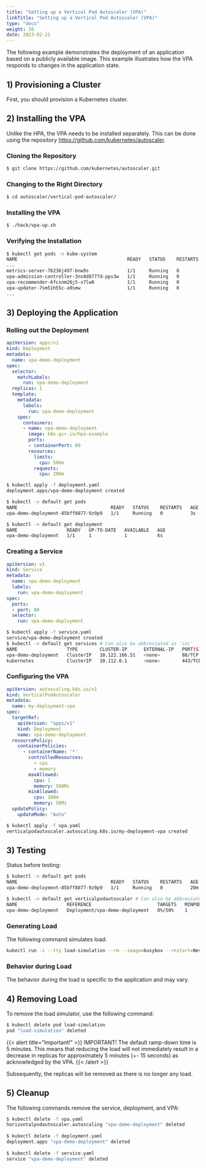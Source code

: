 ```yaml
---
title: "Setting up a Vertical Pod Autoscaler (VPA)"
linkTitle: "Setting up a Vertical Pod Autoscaler (VPA)"
type: "docs"
weight: 20
date: 2023-02-21
---
```


The following example demonstrates the deployment of an application based on a publicly available image. This example illustrates how the VPA responds to changes in the application state.

## 1) Provisioning a Cluster
First, you should provision a Kubernetes cluster.

## 2) Installing the VPA
Unlike the HPA, the VPA needs to be installed separately. This can be done using the repository https://github.com/kubernetes/autoscaler.

### Cloning the Repository

```bash
$ git clone https://github.com/kubernetes/autoscaler.git
```

### Changing to the Right Directory

```bash
$ cd autoscaler/vertical-pod-autoscaler/
```

### Installing the VPA

```bash
$ ./hack/vpa-up.sh
```

### Verifying the Installation

```bash
$ kubectl get pods -n kube-system
NAME                                        READY   STATUS    RESTARTS   AGE
...
metrics-server-7b236j497-bnw9s              1/1     Running   0          67d
vpa-admission-controller-3ns8d8777d-pps3w   1/1     Running   0          12s
vpa-recommender-6fcsnm26j5-s7lw0            1/1     Running   0          23s
vpa-updater-7sm51h55c-a9smw                 1/1     Running   0          23s
...
```

## 3) Deploying the Application

### Rolling out the Deployment

```yaml
apiVersion: apps/v1
kind: Deployment
metadata:
  name: vpa-demo-deployment
spec:
  selector:
    matchLabels:
      run: vpa-demo-deployment
  replicas: 1
  template:
    metadata:
      labels:
        run: vpa-demo-deployment
    spec:
      containers:
      - name: vpa-demo-deployment
        image: k8s.gcr.io/hpa-example
        ports:
        - containerPort: 80
        resources:
          limits:
            cpu: 500m
          requests:
            cpu: 200m
```
```bash
$ kubectl apply -f deployment.yaml
deployment.apps/vpa-demo-deployment created

$ kubectl -n default get pods
NAME                                  READY   STATUS    RESTARTS   AGE
vpa-demo-deployment-85bff8877-9z9p9   1/1     Running   0          3s

$ kubectl -n default get deployment
NAME                  READY   UP-TO-DATE   AVAILABLE   AGE
vpa-demo-deployment   1/1     1            1           6s
```

### Creating a Service

```yaml
apiVersion: v1
kind: Service
metadata:
  name: vpa-demo-deployment
  labels:
    run: vpa-demo-deployment
spec:
  ports:
  - port: 80
  selector:
    run: vpa-demo-deployment
```

```bash
$ kubectl apply -f service.yaml
service/vpa-demo-deployment created
$ kubectl -n default get services # Can also be abbreviated as 'svc'
NAME                  TYPE        CLUSTER-IP      EXTERNAL-IP   PORT(S)   AGE
vpa-demo-deployment   ClusterIP   10.122.166.51   <none>        80/TCP    5s
kubernetes            ClusterIP   10.112.0.1      <none>        443/TCP   13d
```

### Configuring the VPA

```yaml
apiVersion: autoscaling.k8s.io/v1
kind: VerticalPodAutoscaler
metadata:
  name: my-deployment-vpa
spec:
  targetRef:
    apiVersion: "apps/v1"
    kind: Deployment
    name: vpa-demo-deployment
  resourcePolicy:
    containerPolicies:
      - containerName: '*'
        controlledResources:
          - cpu
          - memory
        maxAllowed:
          cpu: 1
          memory: 500Mi
        minAllowed:
          cpu: 100m
          memory: 50Mi
  updatePolicy:
    updateMode: "Auto"
```
```bash
$ kubectl apply -f vpa.yaml
verticalpodautoscaler.autoscaling.k8s.io/my-deployment-vpa created
```

## 3) Testing

Status before testing:

```bash
$ kubectl -n default get pods
NAME                                  READY   STATUS    RESTARTS   AGE
vpa-demo-deployment-85bff8877-9z9p9   1/1     Running   0          20m
```

```bash
$ kubectl -n default get verticalpodautoscaler # Can also be abbreviated as 'hpa'
NAME                  REFERENCE                        TARGETS   MINPODS   MAXPODS   REPLICAS   AGE
vpa-demo-deployment   Deployment/vpa-demo-deployment   0%/50%    1         10        1          20m
```

### Generating Load

The following command simulates load:

```bash
kubectl run -i --tty load-simulation --rm --image=busybox --restart=Never -- /bin/sh -c "while sleep 0.01; do wget -q -O- http://vpa-demo-deployment; done"
```

### Behavior during Load

The behavior during the load is specific to the application and may vary.

## 4) Removing Load

To remove the load simulator, use the following command:

```bash
$ kubectl delete pod load-simulation
pod "load-simulation" deleted
```

{{< alert title="Important!" >}}
IMPORTANT! The default ramp-down time is 5 minutes. This means that reducing the load will not immediately result in a decrease in replicas for approximately 5 minutes (+- 15 seconds) as acknowledged by the VPA.
{{< /alert >}}

Subsequently, the replicas will be removed as there is no longer any load.

## 5) Cleanup

The following commands remove the service, deployment, and VPA:

```bash
$ kubectl delete -f vpa.yaml
horizontalpodautoscaler.autoscaling "vpa-demo-deployment" deleted
 
$ kubectl delete -f deployment.yaml
deployment.apps "vpa-demo-deployment" deleted
 
$ kubectl delete -f service.yaml
service "vpa-demo-deployment" deleted
```